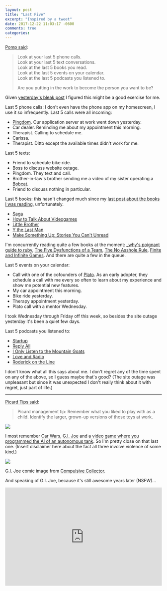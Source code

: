 ```yaml
---
layout: post
title: "Last Five"
excerpt: "Inspired by a tweet"
date: 2017-12-22 11:03:17 -0600
comments: true
categories: 
---
```


[Pomp said](https://twitter.com/APompliano/status/940257138487824386):

> Look at your last 5 phone calls.  
> Look at your last 5 text conversations.  
> Look at the last 5 books you read.  
> Look at the last 5 events on your calendar.  
> Look at the last 5 podcasts you listened to.
> 
> Are you putting in the work to become the person you want to be?

Given [yesterday's bleak post]({{site.baseurl}}/2017/12/21/america.html) I figured this might be a good exercise for me.

Last 5 phone calls: I don't even have the phone app on my homescreen, I use it so infrequently. Last 5 calls were all incoming:

* [Pingdom](https://www.pingdom.com/). Our application server at work went down yesterday.
* Car dealer. Reminding me about my appointment this morning.
* Therapist. Calling to schedule me.
* Carissa.
* Therapist. Ditto except the available times didn't work for me.

Last 5 texts:

* Friend to schedule bike ride.
* Boss to discuss website outage.
* Pingdom. They text and call.
* Brother-in-law's brother sending me a video of my sister operating a [Bobcat](https://www.bobcat.com).
* Friend to discuss nothing in particular.

Last 5 books: this hasn't changed much since my [last post about the books I was reading]({{site.baseurl}}/2017/04/25/currently-reading.html), unfortunately. 

* [Saga](https://www.amazon.com/Brian-K-Vaughan/e/B001JP4NLC/ref=sr_ntt_srch_lnk_1?qid=1513964337&sr=8-1)
* [How to Talk About Videogames](http://bogost.com/books/how-to-talk-about-videogames/)
* [Little Brother](https://www.amazon.com/Little-Brother-Cory-Doctorow/dp/0765323117)
* [Y the Last Man](https://www.amazon.com/Brian-K-Vaughan/e/B001JP4NLC/ref=sr_ntt_srch_lnk_1?qid=1513964337&sr=8-1)
* [Make Something Up: Stories You Can't Unread](https://www.goodreads.com/book/show/22822857-make-something-up)

I'm concurrently reading quite a few books at the moment: [_why's poignant guide to ruby](http://poignant.guide/), [The Five Dysfunctions of a Team](https://en.wikipedia.org/wiki/The_Five_Dysfunctions_of_a_Team), [The No Asshole Rule](https://en.wikipedia.org/wiki/The_No_Asshole_Rule), [Finite and Infinite Games](https://en.wikipedia.org/wiki/Finite_and_Infinite_Games). And there are quite a few in the queue.

Last 5 events on your calendar:

* Call with one of the cofounders of [Plato](https://www.platohq.com/). As an early adopter, they schedule a call with me every so often to learn about my experience and show me potential new features.
* My car appointment this morning.
* Bike ride yesterday.
* Therapy appointment yesterday.
* Plato call with a mentor Wednesday.

I took Wednesday through Friday off this week, so besides the site outage yesterday it's been a quiet few days.

Last 5 podcasts you listened to:

* [Startup](https://gimletmedia.com/startup/)
* [Reply All](https://gimletmedia.com/reply-all/)
* [I Only Listen to the Mountain Goats](http://www.nightvalepresents.com/ionlylistentothemountaingoats)
* [Love and Radio](http://loveandradio.org/)
* [Roderick on the Line](http://www.merlinmann.com/roderick/)

I don't know what all this says about me. I don't regret any of the time spent on any of the above, so I guess maybe that's good? (The site outage was unpleasant but since it was unexpected I don't really think about it with regret, just part of life.)

---

[Picard Tips said](https://twitter.com/PicardTips/status/942921536251428864):

> Picard management tip: Remember what you liked to play with as a child. Identify the larger, grown-up versions of those toys at work.

![]({{site.baseurl}}/assets/2017/12/joe.jpg)

I most remember [Car Wars](https://en.wikipedia.org/wiki/Car_Wars), [G.I. Joe](https://en.wikipedia.org/wiki/G.I._Joe:_A_Real_American_Hero) and [a video game where you programmed the AI of an autonomous tank](https://en.wikipedia.org/wiki/Omega_(video_game)). So I'm pretty close on that last one. (Insert disclaimer here about the fact all three involve violence of some kind.)

![]({{site.baseurl}}/assets/2017/12/OmegaBoxShotAmiga.jpg)

G.I. Joe comic image from [Compulsive Collector](https://flic.kr/p/cr5frQ).

And speaking of G.I. Joe, because it's still awesome years later (NSFW)...

<iframe width="100%" height="315" src="https://www.youtube.com/embed/z8K08AcVru0?rel=0" frameborder="0" gesture="media" allow="encrypted-media" allowfullscreen></iframe>
